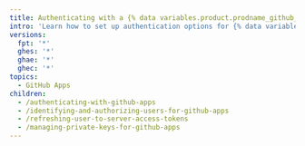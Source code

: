 ```yaml
---
title: Authenticating with a {% data variables.product.prodname_github_app %}
intro: 'Learn how to set up authentication options for {% data variables.product.prodname_github_apps %}.'
versions:
  fpt: '*'
  ghes: '*'
  ghae: '*'
  ghec: '*'
topics:
  - GitHub Apps
children:
  - /authenticating-with-github-apps
  - /identifying-and-authorizing-users-for-github-apps
  - /refreshing-user-to-server-access-tokens
  - /managing-private-keys-for-github-apps
---
```

